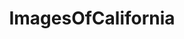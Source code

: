 ---
title: ImagesOfCalifornia
crosslinks:
- EarthPorn
- warriors
- pics
- lakers
- whatsthisbug
- imagesofnetwork
- sanfrancisco
- whatsthisplant
- Dodgers
- sandiego
- Coachella
- itookapicture
- 49ers
- AnaheimDucks
- Chargers
- bayarea
- OldSchoolCool
- SanJoseSharks
- Sacramento
- spiders
---